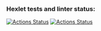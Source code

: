 ### Hexlet tests and linter status:
[![Actions Status](https://github.com/R1zd/frontend-project-46/workflows/hexlet-check/badge.svg)](https://github.com/R1zd/frontend-project-46/actions)
[![Actions Status](https://github.com/R1zd/.github/workflows/nodejs.yml/badge.svg)](https://github.com/R1zd/frontend-project-46/actions)
